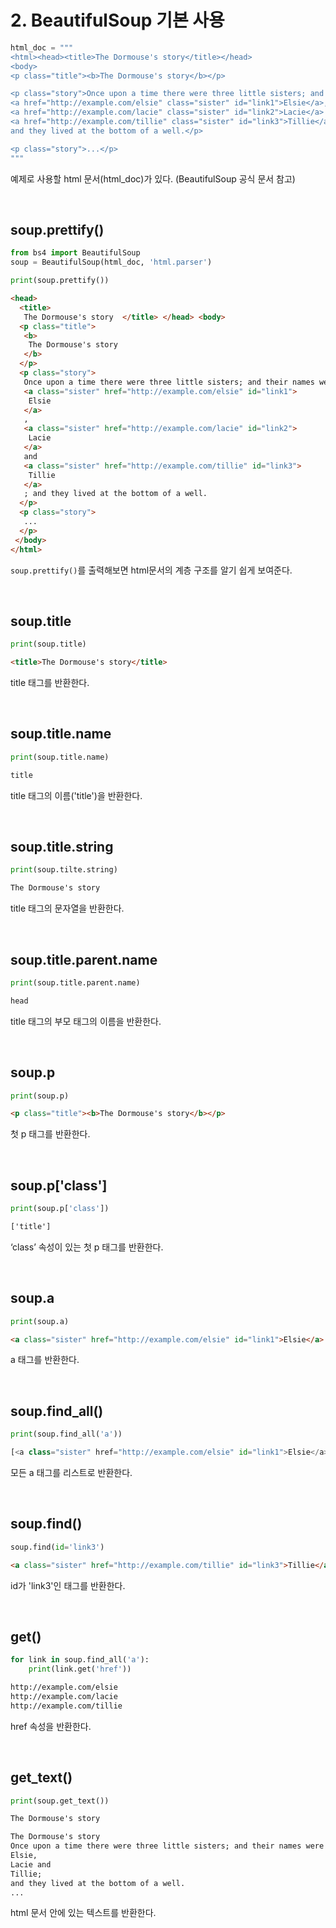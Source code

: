 # 2. BeautifulSoup 기본 사용

```python
html_doc = """
<html><head><title>The Dormouse's story</title></head>
<body>
<p class="title"><b>The Dormouse's story</b></p>

<p class="story">Once upon a time there were three little sisters; and their names were
<a href="http://example.com/elsie" class="sister" id="link1">Elsie</a>,
<a href="http://example.com/lacie" class="sister" id="link2">Lacie</a> and
<a href="http://example.com/tillie" class="sister" id="link3">Tillie</a>;
and they lived at the bottom of a well.</p>

<p class="story">...</p>
"""
```
예제로 사용할 html 문서(html_doc)가 있다. (BeautifulSoup 공식 문서 참고)  

</br>

## soup.prettify()
```python
from bs4 import BeautifulSoup
soup = BeautifulSoup(html_doc, 'html.parser')

print(soup.prettify())
```
```html
<head>
  <title>
   The Dormouse's story  </title> </head> <body>
  <p class="title">
   <b>
    The Dormouse's story
   </b>
  </p>
  <p class="story">
   Once upon a time there were three little sisters; and their names were
   <a class="sister" href="http://example.com/elsie" id="link1">
    Elsie
   </a>
   ,
   <a class="sister" href="http://example.com/lacie" id="link2">
    Lacie
   </a>
   and
   <a class="sister" href="http://example.com/tillie" id="link3">
    Tillie
   </a>
   ; and they lived at the bottom of a well.
  </p>
  <p class="story">
   ...
  </p>
 </body>
</html>
```
`soup.prettify()`를 출력해보면 html문서의 계층 구조를 알기 쉽게 보여준다.

</br>

## soup.title
```python
print(soup.title)
```
```html
<title>The Dormouse's story</title>
```
title 태그를 반환한다.

</br>

## soup.title.name
```python
print(soup.title.name)
```
```html
title
```
title 태그의 이름('title')을 반환한다.

</br>

## soup.title.string
```python
print(soup.tilte.string)
```
```html
The Dormouse's story
```
title 태그의 문자열을 반환한다.

</br>

## soup.title.parent.name
```python
print(soup.title.parent.name)
```
```html
head
```
title 태그의 부모 태그의 이름을 반환한다.

</br>

## soup.p
```python
print(soup.p)
```
```html
<p class="title"><b>The Dormouse's story</b></p>
```
첫 p 태그를 반환한다.

</br>

## soup.p['class']
```python
print(soup.p['class'])
```
```html
['title']
```
‘class’ 속성이 있는 첫 p 태그를 반환한다.

</br>

## soup.a
```python
print(soup.a)
```
```html
<a class="sister" href="http://example.com/elsie" id="link1">Elsie</a>
```
a 태그를 반환한다.

</br>

## soup.find_all()
```python
print(soup.find_all('a'))
```
```python
[<a class="sister" href="http://example.com/elsie" id="link1">Elsie</a>, <a class="sister" href="http://example.com/lacie" id="link2">Lacie</a>, <a class="sister" href="http://example.com/tillie" id="link3">Tillie</a>]
```
모든 a 태그를 리스트로 반환한다.

</br>

## soup.find()
```python
soup.find(id='link3')
```
```html
<a class="sister" href="http://example.com/tillie" id="link3">Tillie</a>
```
id가 'link3'인 태그를 반환한다.

</br>

## get()
```python
for link in soup.find_all('a'):
    print(link.get('href'))
```
```html
http://example.com/elsie
http://example.com/lacie
http://example.com/tillie
```
href 속성을 반환한다.

</br>

## get_text()
```python
print(soup.get_text())
```
```html
The Dormouse's story

The Dormouse's story
Once upon a time there were three little sisters; and their names were
Elsie,
Lacie and
Tillie;
and they lived at the bottom of a well.
...
```
html 문서 안에 있는 텍스트를 반환한다.